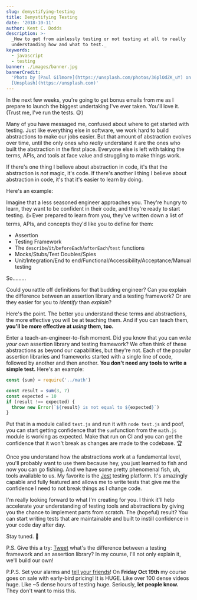 ```yaml
---
slug: demystifying-testing
title: Demystifying Testing
date: '2018-10-11'
author: Kent C. Dodds
description: >-
  _How to get from aimlessly testing or not testing at all to really
  understanding how and what to test._
keywords:
  - javascript
  - testing
banner: ./images/banner.jpg
bannerCredit:
  'Photo by [Paul Gilmore](https://unsplash.com/photos/36plOdZK_uY) on
  [Unsplash](https://unsplash.com)'
---
```


In the next few weeks, you're going to get bonus emails from me as I prepare to
launch the biggest undertaking I've ever taken. You'll love it. (Trust me, I've
run the tests. 😉)

Many of you have messaged me, confused about where to get started with testing.
Just like everything else in software, we work hard to build abstractions to
make our jobs easier. But that amount of abstraction evolves over time, until
the only ones who _really_ understand it are the ones who built the abstraction
in the first place. Everyone else is left with taking the terms, APIs, and tools
at face value and struggling to make things work.

If there's one thing I believe about abstraction in code, it's that the
abstraction is _not_ magic, it's code. If there's another I thing I believe
about abstraction in code, it's that it's easier to learn by doing.

Here's an example:

Imagine that a less seasoned engineer approaches you. They're hungry to learn,
they want to be confident in their code, and they're ready to start testing. 👍
Ever prepared to learn from you, they've written down a list of terms, APIs, and
concepts they'd like you to define for them:

- Assertion
- Testing Framework
- The `describe`/`it`/`beforeEach`/`afterEach`/`test` functions
- Mocks/Stubs/Test Doubles/Spies
- Unit/Integration/End to end/Functional/Accessibility/Acceptance/Manual testing

So.........

Could you rattle off definitions for that budding engineer? Can you explain the
difference between an assertion library and a testing framework? Or are they
easier for you to _identify_ than _explain_?

Here's the point. The better you understand these terms and abstractions, the
more effective you will be at teaching them. And if you can teach them, **you'll
be more effective at _using_ them, too.**

Enter a teach-an-engineer-to-fish moment. Did you know that you can _write your
own_ assertion library and testing framework? We often think of these
abstractions as beyond our capabilities, but they're not. Each of the popular
assertion libraries and frameworks started with a single line of code, followed
by another and then another. **You don't need any tools to write a simple
test.** Here's an example:

```js
const {sum} = require('../math')

const result = sum(3, 7)
const expected = 10
if (result !== expected) {
  throw new Error(`${result} is not equal to ${expected}`)
}
```

Put that in a module called `test.js` and run it with `node test.js` and poof,
you can start getting confidence that the `sum`function from the `math.js`
module is working as expected. Make that run on CI and you can get the
confidence that it won't break as changes are made to the codebase. 🏆

Once you understand how the abstractions work at a fundamental level, you'll
probably want to use them because hey, you just learned to fish and now you can
go fishing. And we have some pretty phenomenal fish, uh, tools available to us.
My favorite is the [Jest](https://jestjs.io/) testing platform. It's amazingly
capable and fully featured and allows me to write tests that give me the
confidence I need to not break things as I change code.

I'm really looking forward to what I'm creating for you. I think it'll help
accelerate your understanding of testing tools and abstractions by giving you
the chance to implement parts from scratch. The (hopeful) result? You can start
writing tests that are maintainable and built to instill confidence in your code
day after day.

Stay tuned. 🎣

P.S. Give this a try:
[Tweet](https://twitter.com/intent/tweet?status=%23AssertionLibVsTestingFramework)
what's the difference between a testing framework and an assertion library? In
my course, I'll not only explain it, we'll build our own!

P.P.S. Set your alarms and
[tell your friends](https://twitter.com/intent/tweet?status=%E2%9A%A0%EF%B8%8F%20Hey%20friends!%20%40kentcdodds%20is%20working%20on%20a%20HUGE%20series%20of%20courses%20%28%3E100%20videos%20total!%29%20and%20you%20don%27t%20want%20to%20miss%20it.%20Subscribe%20to%20his%20newsletter%20to%20get%20a%20special%20discount%20when%20it%27s%20launched%3A%20kcd.im/news%20%F0%9F%92%8C)!
On **Friday Oct 19th** my course goes on sale with early-bird pricing! It is
HUGE. Like over 100 dense videos huge. Like ~5 dense hours of testing huge.
Seriously, **let people know.** They don't want to miss this.
